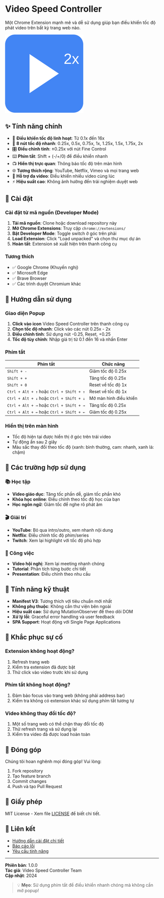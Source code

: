 # Video Speed Controller

Một Chrome Extension mạnh mẽ và dễ sử dụng giúp bạn điều khiển tốc độ phát video trên bất kỳ trang web nào.

![Video Speed Controller](icons/icon128.svg)

## ✨ Tính năng chính

- 🎯 **Điều khiển tốc độ linh hoạt**: Từ 0.1x đến 16x
- 🚀 **8 nút tốc độ nhanh**: 0.25x, 0.5x, 0.75x, 1x, 1.25x, 1.5x, 1.75x, 2x
- 🎛️ **Điều chỉnh tinh**: ±0.25x với nút Fine Control
- ⌨️ **Phím tắt**: Shift + (-/+/0) để điều khiển nhanh
- 📺 **Hiển thị trực quan**: Thông báo tốc độ trên màn hình
- 🌐 **Tương thích rộng**: YouTube, Netflix, Vimeo và mọi trang web
- 🔄 **Hỗ trợ đa video**: Điều khiển nhiều video cùng lúc
- ⚡ **Hiệu suất cao**: Không ảnh hưởng đến trải nghiệm duyệt web

## 🚀 Cài đặt

### Cài đặt từ mã nguồn (Developer Mode)

1. **Tải mã nguồn**: Clone hoặc download repository này
2. **Mở Chrome Extensions**: Truy cập `chrome://extensions/`
3. **Bật Developer Mode**: Toggle switch ở góc trên phải
4. **Load Extension**: Click "Load unpacked" và chọn thư mục dự án
5. **Hoàn tất**: Extension sẽ xuất hiện trên thanh công cụ

### Tương thích

- ✅ Google Chrome (Khuyến nghị)
- ✅ Microsoft Edge
- ✅ Brave Browser
- ✅ Các trình duyệt Chromium khác

## 📖 Hướng dẫn sử dụng

### Giao diện Popup

1. **Click vào icon** Video Speed Controller trên thanh công cụ
2. **Chọn tốc độ nhanh**: Click vào các nút 0.25x - 2x
3. **Điều chỉnh tinh**: Sử dụng nút -0.25, Reset, +0.25
4. **Tốc độ tùy chỉnh**: Nhập giá trị từ 0.1 đến 16 và nhấn Enter

### Phím tắt

| Phím tắt | Chức năng |
|----------|-----------|
| `Shift + -` | Giảm tốc độ 0.25x |
| `Shift + +` | Tăng tốc độ 0.25x |
| `Shift + 0` | Reset về tốc độ 1x |
| `Ctrl + Alt + ↑` hoặc `Ctrl + Shift + ↑` | Reset về tốc độ 1x |
| `Ctrl + Alt + ↓` hoặc `Ctrl + Shift + ↓` | Mở màn hình điều khiển |
| `Ctrl + Alt + →` hoặc `Ctrl + Shift + →` | Tăng tốc độ 0.25x |
| `Ctrl + Alt + ←` hoặc `Ctrl + Shift + ←` | Giảm tốc độ 0.25x |

### Hiển thị trên màn hình

- Tốc độ hiện tại được hiển thị ở góc trên trái video
- Tự động ẩn sau 2 giây
- Màu sắc thay đổi theo tốc độ (xanh: bình thường, cam: nhanh, xanh lá: chậm)

## 🎯 Các trường hợp sử dụng

### 📚 Học tập
- **Video giáo dục**: Tăng tốc phần dễ, giảm tốc phần khó
- **Khóa học online**: Điều chỉnh theo tốc độ học của bạn
- **Học ngôn ngữ**: Giảm tốc để nghe rõ phát âm

### 🎬 Giải trí
- **YouTube**: Bỏ qua intro/outro, xem nhanh nội dung
- **Netflix**: Điều chỉnh tốc độ phim/series
- **Twitch**: Xem lại highlight với tốc độ phù hợp

### 💼 Công việc
- **Video hội nghị**: Xem lại meeting nhanh chóng
- **Tutorial**: Phân tích từng bước chi tiết
- **Presentation**: Điều chỉnh theo nhu cầu

## 🔧 Tính năng kỹ thuật

- **Manifest V3**: Tương thích với tiêu chuẩn mới nhất
- **Không phụ thuộc**: Không cần thư viện bên ngoài
- **Hiệu suất cao**: Sử dụng MutationObserver để theo dõi DOM
- **Xử lý lỗi**: Graceful error handling và user feedback
- **SPA Support**: Hoạt động với Single Page Applications

## 🐛 Khắc phục sự cố

### Extension không hoạt động?
1. Refresh trang web
2. Kiểm tra extension đã được bật
3. Thử click vào video trước khi sử dụng

### Phím tắt không hoạt động?
1. Đảm bảo focus vào trang web (không phải address bar)
2. Kiểm tra không có extension khác sử dụng phím tắt tương tự

### Video không thay đổi tốc độ?
1. Một số trang web có thể chặn thay đổi tốc độ
2. Thử refresh trang và sử dụng lại
3. Kiểm tra video đã được load hoàn toàn

## 🤝 Đóng góp

Chúng tôi hoan nghênh mọi đóng góp! Vui lòng:

1. Fork repository
2. Tạo feature branch
3. Commit changes
4. Push và tạo Pull Request

## 📄 Giấy phép

MIT License - Xem file [LICENSE](LICENSE) để biết chi tiết.

## 🔗 Liên kết

- [Hướng dẫn cài đặt chi tiết](INSTALL.md)
- [Báo cáo lỗi](https://github.com/your-repo/issues)
- [Yêu cầu tính năng](https://github.com/your-repo/issues)

---

**Phiên bản**: 1.0.0  
**Tác giả**: Video Speed Controller Team  
**Cập nhật**: 2024

> 💡 **Mẹo**: Sử dụng phím tắt để điều khiển nhanh chóng mà không cần mở popup!


